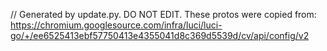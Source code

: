 // Generated by update.py. DO NOT EDIT.
These protos were copied from:
https://chromium.googlesource.com/infra/luci/luci-go/+/ee6525413ebf57750413e4355041d8c369d5539d/cv/api/config/v2
